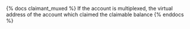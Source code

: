 {% docs claimant_muxed %}
If the account is multiplexed, the virtual address of the account which claimed the claimable balance
{% enddocs %}